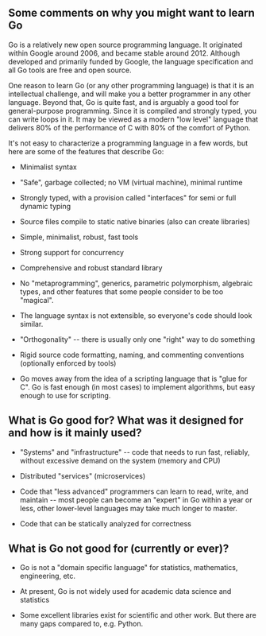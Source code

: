 
Some comments on why you might want to learn Go
-----------------------------------------------

Go is a relatively new open source programming language.  It originated
within Google around 2006, and became stable around 2012.  Although developed
and primarily funded by Google, the language specification and all Go tools
are free and open source.

One reason to learn Go (or any other programming language)
is that it is an intellectual challenge, and will make you a better
programmer in any other language.  Beyond that, Go is quite fast, and is arguably a good
tool for general-purpose programming.  Since it is compiled and strongly typed, you can write loops
in it.  It may be viewed as a modern "low level" language that delivers 80% of the performance
of C with 80% of the comfort of Python.

It's not easy to characterize a programming language in a few words, but here are some
of the features that describe Go:

* Minimalist syntax

* "Safe", garbage collected; no VM (virtual machine), minimal runtime

* Strongly typed, with a provision called "interfaces" for semi or full dynamic typing

* Source files compile to static native binaries (also can create libraries)

* Simple, minimalist, robust, fast tools

* Strong support for concurrency

* Comprehensive and robust standard library

* No "metaprogramming", generics, parametric polymorphism, algebraic types,
and other features that some people consider to be too "magical".

* The language syntax is not extensible, so everyone's code should look similar.

* "Orthogonality" -- there is usually only one "right" way to do something

* Rigid source code formatting, naming, and commenting conventions (optionally enforced by tools)

* Go moves away from the idea of a scripting language that is "glue for C".  Go is fast enough
(in most cases) to implement algorithms, but easy enough to use for scripting.

## What is Go good for?  What was it designed for and how is it mainly used?

* "Systems" and "infrastructure" -- code that needs to run fast, reliably, without excessive
demand on the system (memory and CPU)

* Distributed "services" (microservices)

* Code that "less advanced" programmers can learn to read, write, and maintain -- most people
can become an "expert" in Go within a year or less, other lower-level languages may take much longer to master.

* Code that can be statically analyzed for correctness


## What is Go not good for (currently or ever)?

* Go is not a "domain specific language" for statistics, mathematics, engineering, etc.

* At present, Go is not widely used for academic data science and statistics

* Some excellent libraries exist for scientific and other work.  But there are many gaps
compared to, e.g. Python.
